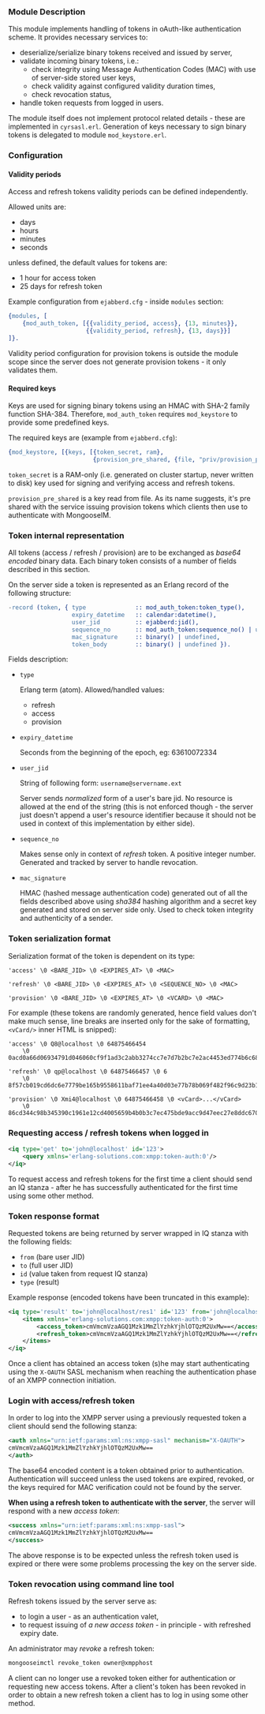 ### Module Description

This module implements handling of tokens in oAuth-like authentication scheme. It provides necessary services to:

* deserialize/serialize binary tokens received and issued by server,
* validate incoming binary tokens, i.e.:
    * check integrity using Message Authentication Codes (MAC) with use of server-side stored user keys,
    * check validity against configured validity duration times,
    * check revocation status,
* handle token requests from logged in users.

The module itself does not implement protocol related details - these are implemented in `cyrsasl.erl`.
Generation of keys necessary to sign binary tokens is delegated to module `mod_keystore.erl`.

### Configuration

#### Validity periods

Access and refresh tokens validity periods can be defined independently.

Allowed units are:

* days
* hours
* minutes
* seconds

unless defined, the default values for tokens are:

* 1 hour for access token
* 25 days for refresh token

Example configuration from `ejabberd.cfg` - inside `modules` section:

```erlang
{modules, [
    {mod_auth_token, [{{validity_period, access}, {13, minutes}},
                      {{validity_period, refresh}, {13, days}}]
]}.
```

Validity period configuration for provision tokens is outside the module scope
since the server does not generate provision tokens - it only validates them.

#### Required keys

Keys are used for signing binary tokens using an HMAC with SHA-2 family function SHA-384.
Therefore, `mod_auth_token` requires `mod_keystore` to provide some predefined keys.

The required keys are (example from `ejabberd.cfg`):

```erlang
{mod_keystore, [{keys, [{token_secret, ram},
                        {provision_pre_shared, {file, "priv/provision_pre_shared.key"}}]}]}
```

`token_secret` is a RAM-only (i.e. generated on cluster startup, never written to disk)
key used for signing and verifying access and refresh tokens.

`provision_pre_shared` is a key read from file.
As its name suggests, it's pre shared with the service issuing provision
tokens which clients then use to authenticate with MongooseIM.

### Token internal representation

All tokens (access / refresh / provision) are to be exchanged as *base64 encoded* binary data.
Each binary token consists of a number of fields described in this section.

On the server side a token is represented as an Erlang record of the following structure:

```erlang
-record (token, { type              :: mod_auth_token:token_type(),
                  expiry_datetime   :: calendar:datetime(),
                  user_jid          :: ejabberd:jid(),
                  sequence_no       :: mod_auth_token:sequence_no() | undefined,
                  mac_signature     :: binary() | undefined,
                  token_body        :: binary() | undefined }).
```

Fields description:

-   `type`

    Erlang term (atom). Allowed/handled values:

    * refresh
    * access
    * provision

-   `expiry_datetime`

    Seconds from the beginning of the epoch, eg: 63610072334

-   `user_jid`

    String of following form: `username@servername.ext`

    Server sends _normalized_ form of a user's bare jid.
    No resource is allowed at the end of the string
    (this is not enforced though - the server just doesn't append a user's resource identifier
    because it should not be used in context of this implementation by either side).

-   `sequence_no`

    Makes sense only in context of *refresh* token. A positive integer number. 
    Generated and tracked by server to handle revocation.

-   `mac_signature`

    HMAC (hashed message authentication code) generated out of all the fields described above
    using *sha384* hashing algorithm and a secret key generated and stored on server side only.
    Used to check token integrity and authenticity of a sender.

### Token serialization format

Serialization format of the token is dependent on its type:

```
'access' \0 <BARE_JID> \0 <EXPIRES_AT> \0 <MAC>

'refresh' \0 <BARE_JID> \0 <EXPIRES_AT> \0 <SEQUENCE_NO> \0 <MAC>

'provision' \0 <BARE_JID> \0 <EXPIRES_AT> \0 <VCARD> \0 <MAC>
```

For example (these tokens are randomly generated,
hence field values don't make much sense,
line breaks are inserted only for the sake of formatting,
`<vCard/>` inner HTML is snipped):

```
'access' \0 Q8@localhost \0 64875466454
    \0 0acd0a66d06934791d046060cf9f1ad3c2abb3274cc7e7d7b2bc7e2ac4453ed774b6c6813b40ebec2bbc3774d59d4087

'refresh' \0 qp@localhost \0 64875466457 \0 6
    \0 8f57cb019cd6dc6e7779be165b9558611baf71ee4a40d03e77b78b069f482f96c9d23b1ac1ef69f64c1a1db3d36a96ad

'provision' \0 Xmi4@localhost \0 64875466458 \0 <vCard>...</vCard>
    \0 86cd344c98b345390c1961e12cd4005659b4b0b3c7ec475bde9acc9d47eec27e8ddc67003696af582747fb52e578a715
```

### Requesting access / refresh tokens when logged in

```xml
<iq type='get' to='john@localhost' id='123'>
    <query xmlns='erlang-solutions.com:xmpp:token-auth:0'/>
</iq>
```

To request access and refresh tokens for the first time a client should
send an IQ stanza - after he has successfully authenticated
for the first time using some other method.

### Token response format

Requested tokens are being returned by server wrapped in IQ stanza with the following fields:

- `from` (bare user JID)
- `to` (full user JID)
- `id` (value taken from request IQ stanza)
- `type` (result)

Example response (encoded tokens have been truncated in this example):

```xml
<iq type='result' to='john@localhost/res1' id='123' from='john@localhost'>
    <items xmlns='erlang-solutions.com:xmpp:token-auth:0'>
        <access_token>cmVmcmVzaAGQ1Mzk1MmZlYzhkYjhlOTQzM2UxMw==</access_token>
        <refresh_token>cmVmcmVzaAGQ1Mzk1MmZlYzhkYjhlOTQzM2UxMw==</refresh_token>
    </items>
</iq>
```

Once a client has obtained an access token (s)he may start authenticating
using the `X-OAUTH` SASL mechanism when reaching the authentication
phase of an XMPP connection initiation.

### Login with access/refresh token

In order to log into the XMPP server using a previously requested token
a client should send the following stanza:

```xml
<auth xmlns="urn:ietf:params:xml:ns:xmpp-sasl" mechanism="X-OAUTH">
cmVmcmVzaAGQ1Mzk1MmZlYzhkYjhlOTQzM2UxMw== 
</auth>
```

The base64 encoded content is a token obtained prior to authentication.
Authentication will succeed unless the used tokens are expired, revoked,
or the keys required for MAC verification could not be found by the server.

**When using a refresh token to authenticate with the server**,
the server will respond with a new *access token*:

```xml
<success xmlns="urn:ietf:params:xml:ns:xmpp-sasl">
cmVmcmVzaAGQ1Mzk1MmZlYzhkYjhlOTQzM2UxMw==
</success>
```

The above response is to be expected unless the refresh token used is expired
or there were some problems processing the key on the server side.

### Token revocation using command line tool

Refresh tokens issued by the server serve as:

* to login a user - as an authentication valet,
* to request issuing of *a new access token* - in principle - with refreshed expiry date.

An administrator may *revoke* a refresh token:

```sh
mongooseimctl revoke_token owner@xmpphost
```

A client can no longer use a revoked token either for authentication
or requesting new access tokens.
After a client's token has been revoked in order to obtain a new refresh token
a client has to log in using some other method.
